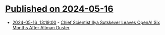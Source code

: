 # [Published on 2024-05-16](index.md)

* [2024-05-16, 13:19:00](https://soylentnews.org/article.pl?sid=24/05/15/1850228&from=rss) - [Chief Scientist Ilya Sutskever Leaves OpenAI Six Months After Altman Ouster](https://soylentnews.org/article.pl?sid=24/05/15/1850228&from=rss)
